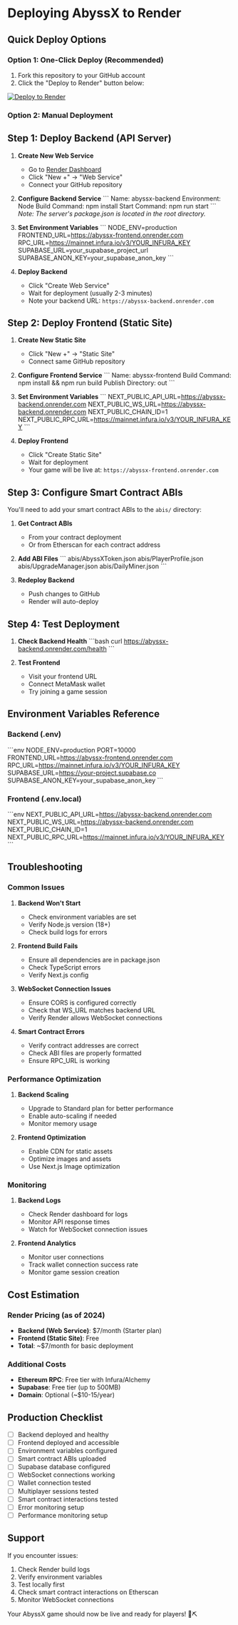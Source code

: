 # Deploying AbyssX to Render

## Quick Deploy Options

### Option 1: One-Click Deploy (Recommended)
1. Fork this repository to your GitHub account
2. Click the "Deploy to Render" button below:

[![Deploy to Render](https://render.com/images/deploy-to-render-button.svg)](https://render.com/deploy?repo=https://github.com/YOUR_USERNAME/abyssx-game)

### Option 2: Manual Deployment

## Step 1: Deploy Backend (API Server)

1. **Create New Web Service**
   - Go to [Render Dashboard](https://dashboard.render.com)
   - Click "New +" → "Web Service"
   - Connect your GitHub repository

2. **Configure Backend Service**
   \`\`\`
   Name: abyssx-backend
   Environment: Node
   Build Command: npm install
   Start Command: npm run start
   \`\`\`
   *Note: The server's package.json is located in the root directory.*

3. **Set Environment Variables**
   \`\`\`
   NODE_ENV=production
   FRONTEND_URL=https://abyssx-frontend.onrender.com
   RPC_URL=https://mainnet.infura.io/v3/YOUR_INFURA_KEY
   SUPABASE_URL=your_supabase_project_url
   SUPABASE_ANON_KEY=your_supabase_anon_key
   \`\`\`

4. **Deploy Backend**
   - Click "Create Web Service"
   - Wait for deployment (usually 2-3 minutes)
   - Note your backend URL: `https://abyssx-backend.onrender.com`

## Step 2: Deploy Frontend (Static Site)

1. **Create New Static Site**
   - Click "New +" → "Static Site"
   - Connect same GitHub repository

2. **Configure Frontend Service**
   \`\`\`
   Name: abyssx-frontend
   Build Command: npm install && npm run build
   Publish Directory: out
   \`\`\`

3. **Set Environment Variables**
   \`\`\`
   NEXT_PUBLIC_API_URL=https://abyssx-backend.onrender.com
   NEXT_PUBLIC_WS_URL=https://abyssx-backend.onrender.com
   NEXT_PUBLIC_CHAIN_ID=1
   NEXT_PUBLIC_RPC_URL=https://mainnet.infura.io/v3/YOUR_INFURA_KEY
   \`\`\`

4. **Deploy Frontend**
   - Click "Create Static Site"
   - Wait for deployment
   - Your game will be live at: `https://abyssx-frontend.onrender.com`

## Step 3: Configure Smart Contract ABIs

You'll need to add your smart contract ABIs to the `abis/` directory:

1. **Get Contract ABIs**
   - From your contract deployment
   - Or from Etherscan for each contract address

2. **Add ABI Files**
   \`\`\`
   abis/AbyssXToken.json
   abis/PlayerProfile.json
   abis/UpgradeManager.json
   abis/DailyMiner.json
   \`\`\`

3. **Redeploy Backend**
   - Push changes to GitHub
   - Render will auto-deploy

## Step 4: Test Deployment

1. **Check Backend Health**
   \`\`\`bash
   curl https://abyssx-backend.onrender.com/health
   \`\`\`

2. **Test Frontend**
   - Visit your frontend URL
   - Connect MetaMask wallet
   - Try joining a game session

## Environment Variables Reference

### Backend (.env)
\`\`\`env
NODE_ENV=production
PORT=10000
FRONTEND_URL=https://abyssx-frontend.onrender.com
RPC_URL=https://mainnet.infura.io/v3/YOUR_INFURA_KEY
SUPABASE_URL=https://your-project.supabase.co
SUPABASE_ANON_KEY=your_supabase_anon_key
\`\`\`

### Frontend (.env.local)
\`\`\`env
NEXT_PUBLIC_API_URL=https://abyssx-backend.onrender.com
NEXT_PUBLIC_WS_URL=https://abyssx-backend.onrender.com
NEXT_PUBLIC_CHAIN_ID=1
NEXT_PUBLIC_RPC_URL=https://mainnet.infura.io/v3/YOUR_INFURA_KEY
\`\`\`

## Troubleshooting

### Common Issues

1. **Backend Won't Start**
   - Check environment variables are set
   - Verify Node.js version (18+)
   - Check build logs for errors

2. **Frontend Build Fails**
   - Ensure all dependencies are in package.json
   - Check TypeScript errors
   - Verify Next.js config

3. **WebSocket Connection Issues**
   - Ensure CORS is configured correctly
   - Check that WS_URL matches backend URL
   - Verify Render allows WebSocket connections

4. **Smart Contract Errors**
   - Verify contract addresses are correct
   - Check ABI files are properly formatted
   - Ensure RPC_URL is working

### Performance Optimization

1. **Backend Scaling**
   - Upgrade to Standard plan for better performance
   - Enable auto-scaling if needed
   - Monitor memory usage

2. **Frontend Optimization**
   - Enable CDN for static assets
   - Optimize images and assets
   - Use Next.js Image optimization

### Monitoring

1. **Backend Logs**
   - Check Render dashboard for logs
   - Monitor API response times
   - Watch for WebSocket connection issues

2. **Frontend Analytics**
   - Monitor user connections
   - Track wallet connection success rate
   - Monitor game session creation

## Cost Estimation

### Render Pricing (as of 2024)
- **Backend (Web Service)**: $7/month (Starter plan)
- **Frontend (Static Site)**: Free
- **Total**: ~$7/month for basic deployment

### Additional Costs
- **Ethereum RPC**: Free tier with Infura/Alchemy
- **Supabase**: Free tier (up to 500MB)
- **Domain**: Optional (~$10-15/year)

## Production Checklist

- [ ] Backend deployed and healthy
- [ ] Frontend deployed and accessible
- [ ] Environment variables configured
- [ ] Smart contract ABIs uploaded
- [ ] Supabase database configured
- [ ] WebSocket connections working
- [ ] Wallet connection tested
- [ ] Multiplayer sessions tested
- [ ] Smart contract interactions tested
- [ ] Error monitoring setup
- [ ] Performance monitoring setup

## Support

If you encounter issues:
1. Check Render build logs
2. Verify environment variables
3. Test locally first
4. Check smart contract interactions on Etherscan
5. Monitor WebSocket connections

Your AbyssX game should now be live and ready for players! 🌊⛏️
